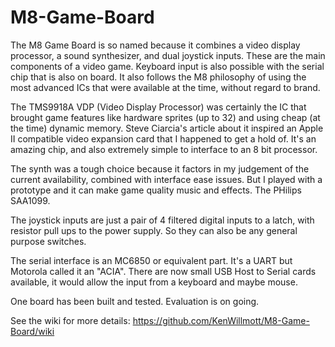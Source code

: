 # M8-Game-Board

The M8 Game Board is so named because it combines a video display processor, a sound synthesizer, and dual joystick inputs. These are the main components of a video game. Keyboard input is also possible with the serial chip that is also on board. It also follows the M8 philosophy of using the most advanced ICs that were available at the time, without regard to brand.

The TMS9918A VDP (Video Display Processor) was certainly the IC that brought game features like hardware sprites (up to 32) and using cheap (at the time) dynamic memory. Steve Ciarcia's article about it inspired an Apple II compatible video expansion card that I happened to get a hold of. It's an amazing chip, and also extremely simple to interface to an 8 bit processor.

The synth was a tough choice because it factors in my judgement of the current availability, combined with interface ease issues. But I played with a prototype and it can make game quality music and effects. The PHilips SAA1099.

The joystick inputs are just a pair of 4 filtered digital inputs to a latch, with resistor pull ups to the power supply. So they can also be any general purpose switches.

The serial interface is an MC6850 or equivalent part. It's a UART but Motorola called it an "ACIA". There are now small USB Host to Serial cards available, it would allow the input from a keyboard and maybe mouse.

One board has been built and tested. Evaluation is on going.

See the wiki for more details:
https://github.com/KenWillmott/M8-Game-Board/wiki
